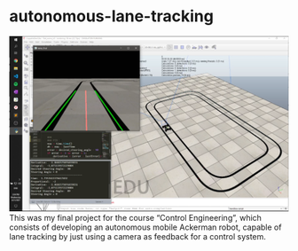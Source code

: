 # autonomous-lane-tracking
![Alt text](img/control-car.png "car")
This was my final project for the course “Control Engineering”, which consists of developing an autonomous mobile Ackerman robot, capable of lane tracking by just using a camera as feedback for a control system.
